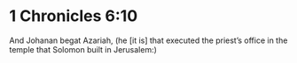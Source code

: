 # 1 Chronicles 6:10

And Johanan begat Azariah, (he [it is] that executed the priest’s office in the temple that Solomon built in Jerusalem:)